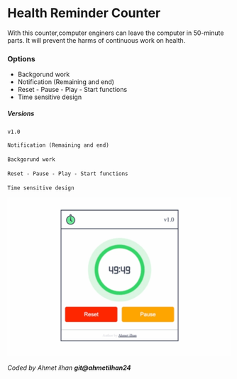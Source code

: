 # Health Reminder Counter

With this counter,computer enginers can leave the computer in 50-minute parts. It will prevent the harms of continuous work on health.

### Options

- Backgorund work
- Notification (Remaining and end)
- Reset - Pause - Play - Start functions
- Time sensitive design

##### Versions

`v1.0`

    Notification (Remaining and end)

    Backgorund work

    Reset - Pause - Play - Start functions

    Time sensitive design

![alt text](./assets/img/preview.gif)

_Coded by Ahmet ilhan **git@ahmetilhan24**_